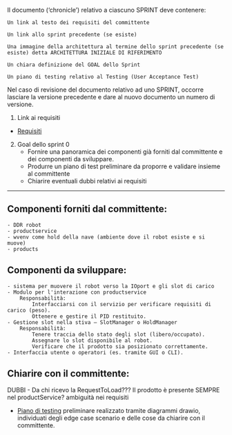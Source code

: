 Il documento (‘chronicle’) relativo a ciascuno SPRINT deve contenere:

    Un link al testo dei requisiti del committente

    Un link allo sprint precedente (se esiste)

    Una immagine della architettura al termine dello sprint precedente (se esiste) detta ARCHITETTURA INIZIALE DI RIFERIMENTO

    Un chiara definizione del GOAL dello Sprint

    Un piano di testing relativo al Testing (User Acceptance Test)

Nel caso di revisione del documento relativo ad uno SPRINT, occorre lasciare la versione precedente e dare al nuovo documento un numero di versione.



1. Link ai requisiti
* [Requisiti](TemaFinale25.html)

  
2. Goal dello sprint 0
    - Fornire una panoramica dei componenti già forniti dal committente e dei componenti da sviluppare. 
    - Produrre un piano di test preliminare da proporre e validare insieme al committente 
    - Chiarire eventuali dubbi relativi ai requisiti

________________________________________________________________________________________________________________


## Componenti forniti dal committente:

    - DDR robot
    - productservice
    - wvenv come hold della nave (ambiente dove il robot esiste e si muove)
    - products
    
## Componenti da sviluppare:

    - sistema per muovere il robot verso la IOport e gli slot di carico
    - Modulo per l'interazione con productservice
        Responsabilità:
            Interfacciarsi con il servizio per verificare requisiti di carico (peso).
            Ottenere e gestire il PID restituito.
    - Gestione slot nella stiva – SlotManager o HoldManager
        Responsabilità:
            Tenere traccia dello stato degli slot (libero/occupato).
            Assegnare lo slot disponibile al robot.
            Verificare che il prodotto sia posizionato correttamente.
    - Interfaccia utente o operatori (es. tramite GUI o CLI).

## Chiarire con il committente:
DUBBI -
Da chi ricevo la RequestToLoad???
Il prodotto è presente SEMPRE nel productService? ambiguità nei requisiti

* [Piano di testing](Sprint0.drawio) preliminare realizzato tramite diagrammi drawio, individuati degli edge case scenario e delle cose da chiarire con il committente.
